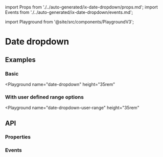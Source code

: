 import Props from './../auto-generated/ix-date-dropdown/props.md';
import Events from './../auto-generated/ix-date-dropdown/events.md';

import Playground from '@site/src/components/PlaygroundV3';

# Date dropdown

## Examples

### Basic

<Playground
  name="date-dropdown" 
  height="35rem"
  >
</Playground>

### With user defined range options

<Playground
  name="date-dropdown-user-range" 
  height="35rem"
  >
</Playground>

## API

### Properties

<Props/>

### Events

<Events/>
